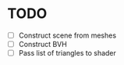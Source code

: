 # TODO

- [ ] Construct scene from meshes
- [ ] Construct BVH
- [ ] Pass list of triangles to shader
